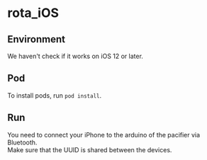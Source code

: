 # rota_iOS

## Environment
We haven't check if it works on iOS 12 or later.

## Pod
To install pods, run `pod install`.

## Run
You need to connect your iPhone to the arduino of the pacifier via Bluetooth.    
Make sure that the UUID is shared between the devices.

